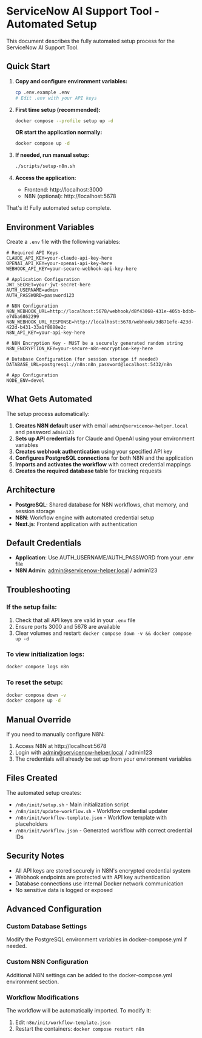 # ServiceNow AI Support Tool - Automated Setup

This document describes the fully automated setup process for the ServiceNow AI Support Tool.

## Quick Start

1. **Copy and configure environment variables:**
   ```bash
   cp .env.example .env
   # Edit .env with your API keys
   ```

2. **First time setup (recommended):**
   ```bash
   docker compose --profile setup up -d
   ```

   **OR start the application normally:**
   ```bash
   docker compose up -d
   ```

3. **If needed, run manual setup:**
   ```bash
   ./scripts/setup-n8n.sh
   ```

4. **Access the application:**
   - Frontend: http://localhost:3000
   - N8N (optional): http://localhost:5678

That's it! Fully automated setup complete.

## Environment Variables

Create a `.env` file with the following variables:

```env
# Required API Keys
CLAUDE_API_KEY=your-claude-api-key-here
OPENAI_API_KEY=your-openai-api-key-here
WEBHOOK_API_KEY=your-secure-webhook-api-key-here

# Application Configuration
JWT_SECRET=your-jwt-secret-here
AUTH_USERNAME=admin
AUTH_PASSWORD=password123

# N8N Configuration  
N8N_WEBHOOK_URL=http://localhost:5678/webhook/d8f43068-431e-405b-bdbb-e7dba6862299
N8N_WEBHOOK_URL_RESPONSE=http://localhost:5678/webhook/3d871efe-423d-422d-b431-33a1f8888e2c
N8N_API_KEY=your-api-key-here

# N8N Encryption Key - MUST be a securely generated random string
N8N_ENCRYPTION_KEY=your-secure-n8n-encryption-key-here

# Database Configuration (for session storage if needed)
DATABASE_URL=postgresql://n8n:n8n_password@localhost:5432/n8n

# App Configuration
NODE_ENV=devel
```

## What Gets Automated

The setup process automatically:

1. **Creates N8N default user** with email `admin@servicenow-helper.local` and password `admin123`
2. **Sets up API credentials** for Claude and OpenAI using your environment variables
3. **Creates webhook authentication** using your specified API key
4. **Configures PostgreSQL connections** for both N8N and the application
5. **Imports and activates the workflow** with correct credential mappings
6. **Creates the required database table** for tracking requests

## Architecture

- **PostgreSQL**: Shared database for N8N workflows, chat memory, and session storage
- **N8N**: Workflow engine with automated credential setup
- **Next.js**: Frontend application with authentication

## Default Credentials

- **Application**: Use AUTH_USERNAME/AUTH_PASSWORD from your .env file
- **N8N Admin**: admin@servicenow-helper.local / admin123

## Troubleshooting

### If the setup fails:
1. Check that all API keys are valid in your `.env` file
2. Ensure ports 3000 and 5678 are available
3. Clear volumes and restart: `docker compose down -v && docker compose up -d`

### To view initialization logs:
```bash
docker compose logs n8n
```

### To reset the setup:
```bash
docker compose down -v
docker compose up -d
```

## Manual Override

If you need to manually configure N8N:
1. Access N8N at http://localhost:5678
2. Login with admin@servicenow-helper.local / admin123
3. The credentials will already be set up from your environment variables

## Files Created

The automated setup creates:
- `/n8n/init/setup.sh` - Main initialization script
- `/n8n/init/update-workflow.sh` - Workflow credential updater
- `/n8n/init/workflow-template.json` - Workflow template with placeholders
- `/n8n/init/workflow.json` - Generated workflow with correct credential IDs

## Security Notes

- All API keys are stored securely in N8N's encrypted credential system
- Webhook endpoints are protected with API key authentication
- Database connections use internal Docker network communication
- No sensitive data is logged or exposed

## Advanced Configuration

### Custom Database Settings
Modify the PostgreSQL environment variables in docker-compose.yml if needed.

### Custom N8N Configuration
Additional N8N settings can be added to the docker-compose.yml environment section.

### Workflow Modifications
The workflow will be automatically imported. To modify it:
1. Edit `n8n/init/workflow-template.json`
2. Restart the containers: `docker compose restart n8n`